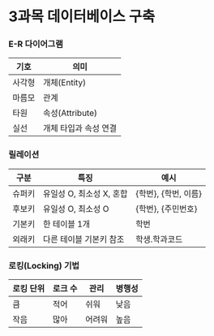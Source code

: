 # 3과목 데이터베이스 구축

### E-R 다이어그램

| 기호 | 의미 |
| --- | --- |
| 사각형 | 개체(Entity) |
| 마름모 | 관계 |
| 타원 | 속성(Attribute) |
| 실선 | 개체 타입과 속성 연결 |

### 릴레이션

| 구분 | 특징 | 예시 |
| --- | --- | --- |
| 슈퍼키 | 유일성 O, 최소성 X, 혼합 | {학번}, {학번, 이름} |
| 후보키 | 유일성 O, 최소성 O | {학번}, {주민번호} |
| 기본키 | 한 테이블 1개 | 학번 |
| 외래키 | 다른 테이블 기본키 참조 | 학생.학과코드 |

### 로킹(Locking) 기법

| 로킹 단위 | 로크 수 | 관리 | 병행성 |
| --- | --- | --- | --- |
| 큼 | 적어 | 쉬워 | 낮음 |
| 작음 | 많아 | 어려워 | 높음 |

